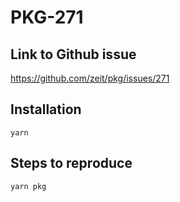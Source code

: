 # PKG-271

## Link to Github issue

https://github.com/zeit/pkg/issues/271

## Installation

```
yarn
```

## Steps to reproduce

```
yarn pkg
```
